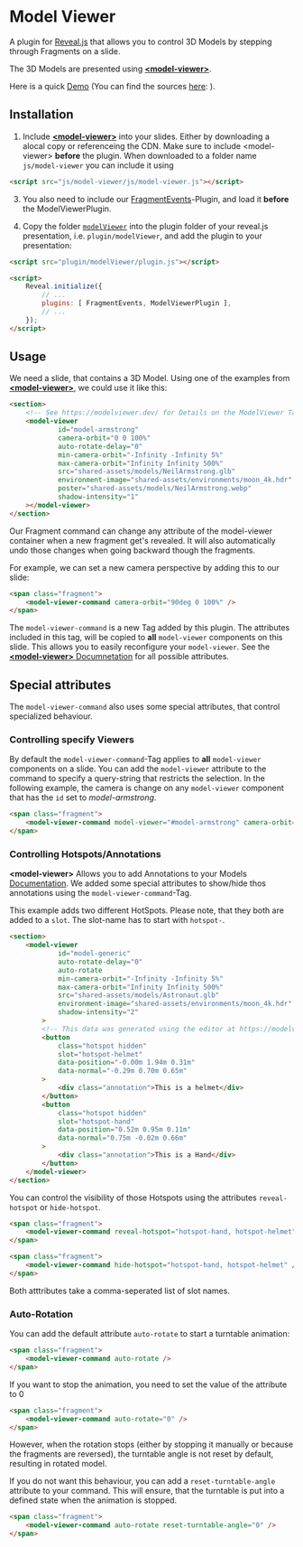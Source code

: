 # Model Viewer
A plugin for [Reveal.js](https://github.com/hakimel/reveal.js) that allows you to control 
3D Models by stepping through Fragments on a slide.

The 3D Models are presented using [**&lt;model-viewer&gt;**](https://modelviewer.dev).


Here is a quick [Demo](https://frankbauer.github.io/reveal-js-demos/modelViewer/demo.html) (You can find the sources [here](https://github.com/frankbauer/reveal-js-demos/tree/gh-pages/modelViewer): ).

## Installation
1. Include [**&lt;model-viewer&gt;**](https://modelviewer.dev) into your slides. Either by downloading a alocal copy or referenceing the CDN. Make sure to include &lt;model-viewer&gt; **before** the plugin. When downloaded to a folder name `js/model-viewer` you can include it using 
```html
<script src="js/model-viewer/js/model-viewer.js"></script>
```

3. You also need to include our [FragmentEvents](https://github.com/frankbauer/reveal-js-plugins/tree/master/dist/fragmentEvents)-Plugin, and load it **before** the ModelViewerPlugin.

2. Copy the folder [`modelViewer`](https://github.com/frankbauer/reveal-js-plugins/tree/master/dist/modelViewer) into the plugin folder of your reveal.js presentation, i.e. `plugin/modelViewer`, and add the plugin to your presentation:

```html
<script src="plugin/modelViewer/plugin.js"></script>

<script>
    Reveal.initialize({
        // ...
        plugins: [ FragmentEvents, ModelViewerPlugin ],
        // ...
    });
</script>
```

## Usage
We need a slide, that contains a 3D Model. Using one of the examples from [**&lt;model-viewer&gt;**](https://modelviewer.dev), we could use it like this:
```html
<section>
    <!-- See https://modelviewer.dev/ for Details on the ModelViewer Tag -->
    <model-viewer 
            id="model-armstrong" 
            camera-orbit="0 0 100%" 
            auto-rotate-delay="0"							
            min-camera-orbit="-Infinity -Infinity 5%" 
            max-camera-orbit="Infinity Infinity 500%" 
            src="shared-assets/models/NeilArmstrong.glb" 
            environment-image="shared-assets/environments/moon_4k.hdr" 
            poster="shared-assets/models/NeilArmstrong.webp" 
            shadow-intensity="1"								
    ></model-viewer>					
</section>	
```
Our Fragment command can change any attribute of the model-viewer container when a new fragment get's revealed. It will also automatically undo those changes when going backward though the fragments.

For example, we can set a new camera perspective by adding this to our slide:

```html
<span class="fragment">
    <model-viewer-command camera-orbit="90deg 0 100%" />
</span> 
```

The `model-viewer-command` is a new Tag added by this plugin. The attributes included in this tag, will be copied to **all** `model-viewer` components on this slide. This allows you to easily reconfigure your `model-viewer`. See the [**&lt;model-viewer&gt;** Documnetation](https://modelviewer.dev/docs/index.html#entrydocs-stagingandcameras-attributes-cameraOrbit) for all possible attributes.

## Special attributes
The `model-viewer-command` also uses some special attributes, that control specialized behaviour.

### Controlling specify Viewers
By default the `model-viewer-command`-Tag applies to **all** `model-viewer` components on a slide. You can add the `model-viewer` attribute to the command to specify a query-string that restricts the selection. In the following example, the camera is change on any `model-viewer` component that has the `id` set to *model-armstrong*.
```html
<span class="fragment">
    <model-viewer-command model-viewer="#model-armstrong" camera-orbit="90 -45deg 50%" />
</span>
```

### Controlling Hotspots/Annotations
**&lt;model-viewer&gt;** Allows you to add Annotations to your Models [Documentation](https://modelviewer.dev/examples/annotations/index.html). We added some special attributes to show/hide thos annotations using the `model-viewer-command`-Tag.

This example adds two different HotSpots. Please note, that they both are added to a `slot`. The slot-name has to start with `hotspot-`.

```html
<section>
    <model-viewer 
            id="model-generic" 
            auto-rotate-delay="0"	
            auto-rotate
            min-camera-orbit="-Infinity -Infinity 5%" 
            max-camera-orbit="Infinity Infinity 500%" 
            src="shared-assets/models/Astronaut.glb" 
            environment-image="shared-assets/environments/moon_4k.hdr" 								
            shadow-intensity="2"								
        >
        <!-- This data was generated using the editor at https://modelviewer.dev/editor/ -->
        <button 
            class="hotspot hidden" 
            slot="hotspot-helmet"  
            data-position="-0.00m 1.94m 0.31m" 
            data-normal="-0.29m 0.70m 0.65m"
        >
            <div class="annotation">This is a helmet</div>
        </button>
        <button 
            class="hotspot hidden" 
            slot="hotspot-hand" 
            data-position="0.52m 0.95m 0.11m" 
            data-normal="0.75m -0.02m 0.66m"
        >
            <div class="annotation">This is a Hand</div>							  
        </button>
    </model-viewer>
</section>
```
You can control the visibility of those Hotspots using the attributes `reveal-hotspot` or `hide-hotspot`.

```html
<span class="fragment">
	<model-viewer-command reveal-hotspot="hotspot-hand, hotspot-helmet" />
</span>
```

```html
<span class="fragment">
	<model-viewer-command hide-hotspot="hotspot-hand, hotspot-helmet" />
</span>
```

Both atttributes take a comma-seperated list of slot names.


### Auto-Rotation
You can add the default attribute `auto-rotate` to start a turntable animation:
```html
<span class="fragment">
	<model-viewer-command auto-rotate />
</span>
```

If you want to stop the animation, you need to set the value of the attribute to 0
```html
<span class="fragment">
	<model-viewer-command auto-rotate="0" />
</span>
```

However, when the rotation stops (either by stopping it manually or because the fragments are reversed), the turntable angle is not reset by default, resulting in rotated model.

If you do not want this behaviour, you can add a `reset-turntable-angle` attribute to your command. This will ensure, that the turntable is put into a defined state when the animation is stopped.

```html
<span class="fragment">
	<model-viewer-command auto-rotate reset-turntable-angle="0" />
</span>
```